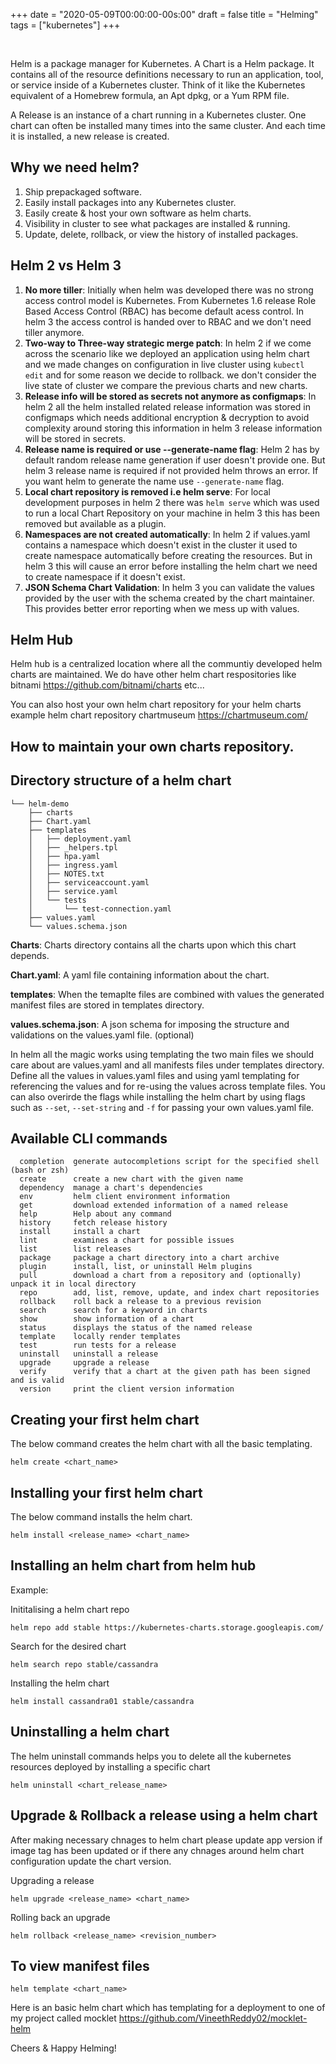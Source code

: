 +++
date = "2020-05-09T00:00:00-00s:00"
draft = false
title = "Helming"
tags = ["kubernetes"]
+++

<br>

Helm is a package manager for Kubernetes. A Chart is a Helm package. It contains all of the resource definitions necessary to run an application, tool, or service inside of a Kubernetes cluster. Think of it like the Kubernetes equivalent of a Homebrew formula, an Apt dpkg, or a Yum RPM file.

A Release is an instance of a chart running in a Kubernetes cluster. One chart can often be installed many times into the same cluster. And each time it is installed, a new release is created. 

## Why we need helm?

1. Ship prepackaged software.
2. Easily install packages into any Kubernetes cluster.
3. Easily create & host your own software as helm charts.
4. Visibility in cluster to see what packages are installed & running.
5. Update, delete, rollback, or view the history of installed packages. 


## Helm 2 vs Helm 3

1. **No more tiller**: Initially when helm was developed there was no strong access control model is Kubernetes. From Kubernetes 1.6 release Role Based Access Control (RBAC) has become default acess control. In helm 3 the access control is handed over to RBAC and we don't need tiller anymore. 
2. **Two-way to Three-way strategic merge patch**: In helm 2 if we come across the scenario like we deployed an application using helm chart and we made changes on configuration in live cluster using ```kubectl edit``` and for some reason we decide to rollback. we don't consider the live state of cluster we compare the previous charts and new charts.
3. **Release info will be stored as secrets not anymore as configmaps**: In helm 2 all the helm installed related release information was stored in configmaps which needs additional encryption & decryption to avoid complexity around storing this information in helm 3 release information will be stored in secrets.
4. **Release name is required or use --generate-name flag**: Helm 2 has by default random release name generation if user doesn't provide one. But helm 3 release name is required if not provided helm throws an error. If you want helm to generate the name use ```--generate-name``` flag.   
5. **Local chart repository is removed i.e helm serve**: For local development purposes in helm 2 there was ```helm serve``` which was used to run a local Chart Repository on your machine in helm 3 this has been removed but available as a plugin. 
6. **Namespaces are not created automatically**: In helm 2 if values.yaml contains a namespace which doesn't exist in the cluster it used to create namespace automatically before creating the resources. But in helm 3 this will cause an error before installing the helm chart we need to create namespace if it doesn't exist.
7. **JSON Schema Chart Validation**: In helm 3 you can validate the values provided by the user with the schema created by the chart maintainer. This provides better error reporting when we mess up with values.


## Helm Hub

Helm hub is a centralized location where all the communtiy developed helm charts are maintained. We do have other helm chart respositories like bitnami https://github.com/bitnami/charts etc...

You can also host your own helm chart repository for your helm charts example helm chart repository chartmuseum https://chartmuseum.com/

## How to maintain your own charts repository.

## Directory structure of a helm chart

```
└── helm-demo
    ├── charts
    ├── Chart.yaml
    ├── templates
    │   ├── deployment.yaml
    │   ├── _helpers.tpl
    │   ├── hpa.yaml
    │   ├── ingress.yaml
    │   ├── NOTES.txt
    │   ├── serviceaccount.yaml
    │   ├── service.yaml
    │   └── tests
    │       └── test-connection.yaml
    ├── values.yaml
    └── values.schema.json
```
**Charts**: Charts directory contains all the charts upon which this chart depends.

**Chart.yaml**: A yaml file containing information about the chart.

**templates**: When the temaplte files are combined with values the generated manifest files are stored in templates directory.

**values.schema.json**: A json schema for imposing the structure and validations on the values.yaml file. (optional)

In helm all the magic works using templating the two main files we should care about are values.yaml and all manifests files under templates directory. Define all the values in values.yaml files and using yaml templating for referencing the values and for re-using the values across template files. You can also overirde the flags while installing the helm chart by using flags such as ```--set```, ```--set-string``` and ```-f``` for passing your own values.yaml file.

## Available CLI commands

```
  completion  generate autocompletions script for the specified shell (bash or zsh)
  create      create a new chart with the given name
  dependency  manage a chart's dependencies
  env         helm client environment information
  get         download extended information of a named release
  help        Help about any command
  history     fetch release history
  install     install a chart
  lint        examines a chart for possible issues
  list        list releases
  package     package a chart directory into a chart archive
  plugin      install, list, or uninstall Helm plugins
  pull        download a chart from a repository and (optionally) unpack it in local directory
  repo        add, list, remove, update, and index chart repositories
  rollback    roll back a release to a previous revision
  search      search for a keyword in charts
  show        show information of a chart
  status      displays the status of the named release
  template    locally render templates
  test        run tests for a release
  uninstall   uninstall a release
  upgrade     upgrade a release
  verify      verify that a chart at the given path has been signed and is valid
  version     print the client version information
```

## Creating your first helm chart

The below command creates the helm chart with all the basic templating. 

```
helm create <chart_name>
```

## Installing your first helm chart

The below command installs the helm chart. 

```
helm install <release_name> <chart_name>
```

## Installing an helm chart from helm hub

Example:

Inititalising a helm chart repo

```
helm repo add stable https://kubernetes-charts.storage.googleapis.com/
```

Search for the desired chart

```
helm search repo stable/cassandra
```

Installing the helm chart

```
helm install cassandra01 stable/cassandra
```


## Uninstalling a helm chart

The helm uninstall commands helps you to delete all the kubernetes resources deployed by installing a specific chart

```
helm uninstall <chart_release_name>
```

## Upgrade & Rollback a release using a helm chart

After making necessary chnages to helm chart please update app version if image tag has been updated or if there any chnages around helm chart configuration update the chart version.

Upgrading a release

```
helm upgrade <release_name> <chart_name>
```

Rolling back an upgrade 

```
helm rollback <release_name> <revision_number>
```

## To view manifest files

```
helm template <chart_name>
```

Here is an basic helm chart which has templating for a deployment to one of my project called mocklet https://github.com/VineethReddy02/mocklet-helm

Cheers & Happy Helming!